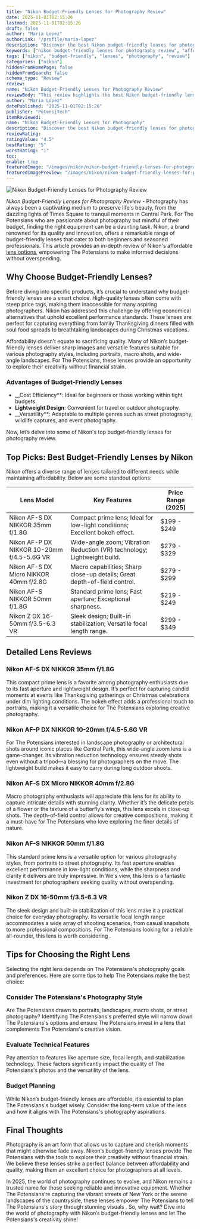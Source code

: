 ```yaml
---
title: "Nikon Budget-Friendly Lenses for Photography Review"
date: 2025-11-01T02:15:26
lastmod: 2025-11-01T02:15:26
draft: false
author: "Maria Lopez"
authorLink: "/profile/maria-lopez"
description: "Discover the best Nikon budget-friendly lenses for photography review. Explore top picks, features, and performance to elevate your shots without overspending!"
keywords: ["nikon budget-friendly lenses for photography review", "affordable nikon lenses for photography", "best budget-friendly nikon lenses 2025"]
tags: ["nikon", "budget-friendly", "lenses", "photography", "review"]
categories: ["nikon"]
hiddenFromHomePage: false
hiddenFromSearch: false
schema_type: "Review"
review:
name: "Nikon Budget-Friendly Lenses for Photography Review"
reviewBody: "This review highlights the best Nikon budget-friendly lenses for photography in 2025, offering insights into affordable options for enthusiasts and professionals alike."
author: "Maria Lopez"
datePublished: "2025-11-01T02:15:26"
publisher: "PotensiTech"
itemReviewed:
name: "Nikon Budget-Friendly Lenses for Photography"
description: "Discover the best Nikon budget-friendly lenses for photography review. Explore top picks, features, and performance to elevate your shots without overspending!"
reviewRating:
ratingValue: "4.5"
bestRating: "5"
worstRating: "1"
toc:
enable: true
featuredImage: "/images/nikon/nikon-budget-friendly-lenses-for-photography-review.jpg"
featuredImagePreview: "/images/nikon/nikon-budget-friendly-lenses-for-photography-review.jpg"
---
```


![Nikon Budget-Friendly Lenses for Photography Review](/images/nikon/nikon-budget-friendly-lenses-for-photography-review.jpg)


*Nikon Budget-Friendly Lenses for Photography Review* - Photography has always been a captivating medium to preserve life's beauty, from the dazzling lights of Times Square to tranquil moments in Central Park. For The Potensians who are passionate about photography but mindful of their budget, finding the right equipment can be a daunting task. Nikon, a brand renowned for its quality and innovation, offers a remarkable range of budget-friendly lenses that cater to both beginners and seasoned professionals. This article provides an in-depth review of Nikon's affordable [lens options](/nikon/nikon-affordable-camera-lens-options-review), empowering The Potensians to make informed decisions without overspending.

## Why Choose Budget-Friendly Lenses?

Before diving into specific products, it’s crucial to understand why budget-friendly lenses are a smart choice. High-quality lenses often come with steep price tags, making them inaccessible for many aspiring photographers. Nikon has addressed this challenge by offering economical alternatives that uphold excellent performance standards. These lenses are perfect for capturing everything from family Thanksgiving dinners filled with soul food spreads to breathtaking landscapes during Christmas vacations.

Affordability doesn’t equate to sacrificing quality. Many of Nikon’s budget-friendly lenses deliver sharp images and versatile features suitable for various photography styles, including portraits, macro shots, and wide-angle landscapes. For The Potensians, these lenses provide an opportunity to explore their creativity without financial strain.

### Advantages of Budget-Friendly Lenses

- __Cost Efficiency**: Ideal for beginners or those working within tight budgets. 
- **Lightweight Design**: Convenient for travel or outdoor photography. 
- __Versatility**: Adaptable to multiple genres such as street photography, wildlife captures, and event photography. 

Now, let’s delve into some of Nikon's top budget-friendly lenses for photography review.

## Top Picks: Best Budget-Friendly Lenses by Nikon

Nikon offers a diverse range of lenses tailored to different needs while maintaining affordability. Below are some standout options:

<div class="table-responsive">
<table class="html-table">
<thead>
<tr>
<th>Lens Model</th>
<th>Key Features</th>
<th>Price Range (2025)</th>
</tr>
</thead>
<tbody>
<tr>
<td>Nikon AF-S DX NIKKOR 35mm f/1.8G</td>
<td>Compact prime lens; Ideal for low-light conditions; Excellent bokeh effect.</td>
<td>$199 - $249</td>
</tr>
<tr>
<td>Nikon AF-P DX NIKKOR 10-20mm f/4.5-5.6G VR</td>
<td>Wide-angle zoom; Vibration Reduction (VR) technology; Lightweight build.</td>
<td>$279 - $329</td>
</tr>
<tr>
<td>Nikon AF-S DX Micro NIKKOR 40mm f/2.8G</td>
<td>Macro capabilities; Sharp close-up details; Great depth-of-field control.</td>
<td>$279 - $299</td>
</tr>
<tr>
<td>Nikon AF-S NIKKOR 50mm f/1.8G</td>
<td>Standard prime lens; Fast aperture; Exceptional sharpness.</td>
<td>$219 - $249</td>
</tr>
<tr>
<td>Nikon Z DX 16-50mm f/3.5-6.3 VR</td>
<td>Sleek design; Built-in stabilization; Versatile focal length range.</td>
<td>$299 - $349</td>
</tr>
</tbody>
</table>
</div>

## Detailed Lens Reviews

### Nikon AF-S DX NIKKOR 35mm f/1.8G

This compact prime lens is a favorite among photography enthusiasts due to its fast aperture and lightweight design. It’s perfect for capturing candid moments at events like Thanksgiving gatherings or Christmas celebrations under dim lighting conditions. The bokeh effect adds a professional touch to portraits, making it a versatile choice for The Potensians exploring creative photography.

### Nikon AF-P DX NIKKOR 10-20mm f/4.5-5.6G VR

For The Potensians interested in landscape photography or architectural shots around iconic places like Central Park, this wide-angle zoom lens is a game-changer. Its vibration reduction technology ensures steady shots even without a tripod—a blessing for photographers on the move. The lightweight build makes it easy to carry during long outdoor shoots.

### Nikon AF-S DX Micro NIKKOR 40mm f/2.8G

Macro photography enthusiasts will appreciate this lens for its ability to capture intricate details with stunning clarity. Whether it’s the delicate petals of a flower or the texture of a butterfly’s wings, this lens excels in close-up shots. The depth-of-field control allows for creative compositions, making it a must-have for The Potensians who love exploring the finer details of nature.

### Nikon AF-S NIKKOR 50mm f/1.8G

This standard prime lens is a versatile option for various photography styles, from portraits to street photography.  Its fast aperture enables excellent performance in low-light conditions, while the sharpness and clarity it delivers are truly impressive. In We's view, this lens is a fantastic investment for photographers seeking quality without overspending.

### Nikon Z DX 16-50mm f/3.5-6.3 VR

The sleek design and built-in stabilization of this lens make it a practical choice for everyday photography. Its versatile focal length range accommodates a wide array of shooting scenarios, from casual snapshots to more professional compositions. For The Potensians looking for a reliable all-rounder, this lens is worth considering .

## Tips for Choosing the Right Lens

Selecting the right lens depends on The Potensians's photography goals and preferences. Here are some tips to help The Potensians make the best choice:

### Consider The Potensians's Photography Style

Are The Potensians drawn to portraits, landscapes, macro shots, or street photography? Identifying The Potensians's preferred style will narrow down The Potensians's options and ensure The Potensians invest in a lens that complements The Potensians's creative vision.

### Evaluate Technical Features

Pay attention to features like aperture size, focal length, and stabilization technology. These factors significantly impact the quality of The Potensians's photos and the versatility of the lens.

### Budget Planning

While Nikon’s budget-friendly lenses are affordable, it’s essential to plan The Potensians's budget wisely. Consider the long-term value of the lens and how it aligns with The Potensians's photography aspirations.

## Final Thoughts

Photography is an art form that allows us to capture and cherish moments that might otherwise fade away. Nikon’s budget-friendly lenses provide The Potensians with the tools to explore their creativity without financial strain. We believe these lenses strike a perfect balance between affordability and quality, making them an excellent choice for photographers at all levels.

In 2025, the world of photography continues to evolve, and Nikon remains a trusted name for those seeking reliable and innovative equipment. Whether The Potensians’re capturing the vibrant streets of New York or the serene landscapes of the countryside, these lenses empower The Potensians to tell The Potensians's story through stunning visuals . So, why wait? Dive into the world of photography with Nikon’s budget-friendly lenses and let The Potensians's creativity shine!
